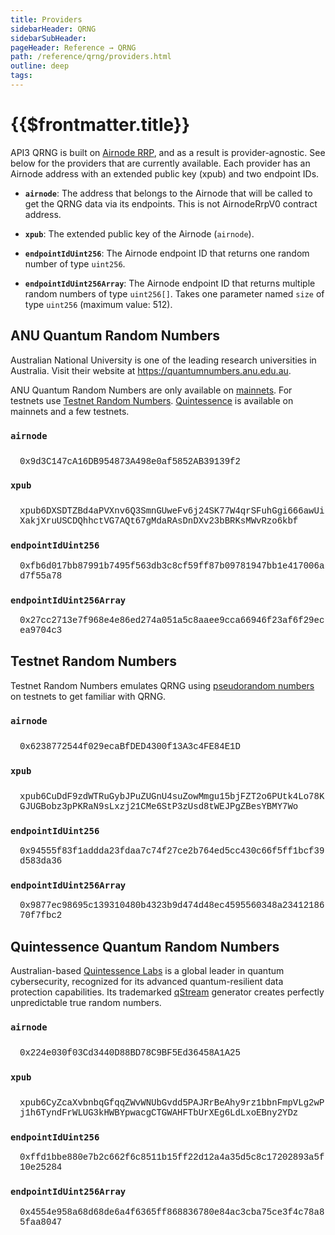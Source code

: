 ```yaml
---
title: Providers
sidebarHeader: QRNG
sidebarSubHeader:
pageHeader: Reference → QRNG
path: /reference/qrng/providers.html
outline: deep
tags:
---
```


<PageHeader/>

<SearchHighlight/>

<FlexStartTag/>

# {{$frontmatter.title}}

API3 QRNG is built on [Airnode RRP](/reference/airnode/latest/concepts/), and as
a result is provider-agnostic. See below for the providers that are currently
available. Each provider has an Airnode address with an extended public key
(xpub) and two endpoint IDs.

- <b>`airnode`</b>: The address that belongs to the Airnode that will be called
  to get the QRNG data via its endpoints. This is not AirnodeRrpV0 contract
  address.

- <b>`xpub`</b>: The extended public key of the Airnode (`airnode`).

- <b>`endpointIdUint256`</b>: The Airnode endpoint ID that returns one random
  number of type `uint256`.

- <b>`endpointIdUint256Array`</b>: The Airnode endpoint ID that returns multiple
  random numbers of type `uint256[]`. Takes one parameter named `size` of type
  `uint256` (maximum value: 512).

## ANU Quantum Random Numbers

Australian National University is one of the leading research universities in
Australia. Visit their website at
[https://quantumnumbers.anu.edu.au<ExternalLinkImage/>](https://quantumnumbers.anu.edu.au/).

ANU Quantum Random Numbers are only available on
[mainnets](/reference/qrng/chains.md#anu). For testnets use
[Testnet Random Numbers](/reference/qrng/providers.md#testnet-random-numbers).
[Quintessence](/reference/qrng/providers.md#quintessence-quantum-random-numbers)
is available on mainnets and a few testnets.

### `airnode`

<div style="word-wrap:break-word;margin-top:25px;">
<div style="margin-top:15px;margin-left:15px">
    <span style="font-family:courier">0x9d3C147cA16DB954873A498e0af5852AB39139f2</span>
    <CopyIcon text="0x9d3C147cA16DB954873A498e0af5852AB39139f2"/>
</div>
</div>

### `xpub`

<div style="word-wrap:break-word;margin-top:25px;">
<div style="margin-top:15px;margin-left:15px">
    <span style="font-family:courier">xpub6DXSDTZBd4aPVXnv6Q3SmnGUweFv6j24SK77W4qrSFuhGgi666awUiXakjXruUSCDQhhctVG7AQt67gMdaRAsDnDXv23bBRKsMWvRzo6kbf</span>
    <CopyIcon text="xpub6DXSDTZBd4aPVXnv6Q3SmnGUweFv6j24SK77W4qrSFuhGgi666awUiXakjXruUSCDQhhctVG7AQt67gMdaRAsDnDXv23bBRKsMWvRzo6kbf"/>
</div>
</div>

### `endpointIdUint256`

<div style="word-wrap:break-word;margin-top:15px;margin-left:15px">
    <span style="font-family:courier">0xfb6d017bb87991b7495f563db3c8cf59ff87b09781947bb1e417006ad7f55a78</span>
    <CopyIcon text="0xfb6d017bb87991b7495f563db3c8cf59ff87b09781947bb1e417006ad7f55a78"/>
</div>

### `endpointIdUint256Array`

<div style="word-wrap:break-word;margin-top:15px;margin-left:15px;">
    <span style="font-family:courier">0x27cc2713e7f968e4e86ed274a051a5c8aaee9cca66946f23af6f29ecea9704c3</span>
    <CopyIcon text="0x27cc2713e7f968e4e86ed274a051a5c8aaee9cca66946f23af6f29ecea9704c3"/>
</div>

## Testnet Random Numbers

Testnet Random Numbers emulates QRNG using
[pseudorandom numbers<ExternalLinkImage/>](https://www.mathworks.com/help/stats/generating-random-data.html)
on testnets to get familiar with QRNG.

### `airnode`

<div style="word-wrap:break-word;margin-top:25px;">
<div style="margin-top:15px;margin-left:15px">
    <span style="font-family:courier">0x6238772544f029ecaBfDED4300f13A3c4FE84E1D</span>
    <CopyIcon text="0x6238772544f029ecaBfDED4300f13A3c4FE84E1D"/>
</div>
</div>

### `xpub`

<div style="word-wrap:break-word;margin-top:25px;">
<div style="margin-top:15px;margin-left:15px">
    <span style="font-family:courier">xpub6CuDdF9zdWTRuGybJPuZUGnU4suZowMmgu15bjFZT2o6PUtk4Lo78KGJUGBobz3pPKRaN9sLxzj21CMe6StP3zUsd8tWEJPgZBesYBMY7Wo</span>
    <CopyIcon text="xpub6CuDdF9zdWTRuGybJPuZUGnU4suZowMmgu15bjFZT2o6PUtk4Lo78KGJUGBobz3pPKRaN9sLxzj21CMe6StP3zUsd8tWEJPgZBesYBMY7Wo"/>
</div>
</div>

### `endpointIdUint256`

<div style="word-wrap:break-word;margin-top:15px;margin-left:15px">
    <span style="font-family:courier">0x94555f83f1addda23fdaa7c74f27ce2b764ed5cc430c66f5ff1bcf39d583da36</span>
    <CopyIcon text="0x94555f83f1addda23fdaa7c74f27ce2b764ed5cc430c66f5ff1bcf39d583da36"/>
</div>

### `endpointIdUint256Array`

<div style="word-wrap:break-word;margin-top:15px;margin-left:15px;">
    <span style="font-family:courier">0x9877ec98695c139310480b4323b9d474d48ec4595560348a2341218670f7fbc2</span>
    <CopyIcon text="0x9877ec98695c139310480b4323b9d474d48ec4595560348a2341218670f7fbc2"/>
</div>

## Quintessence Quantum Random Numbers

Australian-based
[Quintessence Labs<ExternalLinkImage/>](https://www.quintessencelabs.com/) is a
global leader in quantum cybersecurity, recognized for its advanced
quantum-resilient data protection capabilities. Its trademarked
[qStream<ExternalLinkImage/>](https://www.quintessencelabs.com/products#qrng)
generator creates perfectly unpredictable true random numbers.

<!-- Need css for mobile -->

### `airnode`

<div style="word-wrap:break-word;margin-top:25px;">
<div style="margin-top:15px;margin-left:15px">
    <span style="font-family:courier">0x224e030f03Cd3440D88BD78C9BF5Ed36458A1A25</span>
    <CopyIcon text="0x224e030f03Cd3440D88BD78C9BF5Ed36458A1A25"/>
</div>
</div>

### `xpub`

<div style="word-wrap:break-word;margin-top:25px;">
<div style="margin-top:15px;margin-left:15px">
    <span style="font-family:courier">xpub6CyZcaXvbnbqGfqqZWvWNUbGvdd5PAJRrBeAhy9rz1bbnFmpVLg2wPj1h6TyndFrWLUG3kHWBYpwacgCTGWAHFTbUrXEg6LdLxoEBny2YDz</span>
    <CopyIcon text="xpub6CyZcaXvbnbqGfqqZWvWNUbGvdd5PAJRrBeAhy9rz1bbnFmpVLg2wPj1h6TyndFrWLUG3kHWBYpwacgCTGWAHFTbUrXEg6LdLxoEBny2YDz"/>
</div>
</div>

### `endpointIdUint256`

<div style="word-wrap:break-word;margin-top:15px;margin-left:15px">
    <span style="font-family:courier">0xffd1bbe880e7b2c662f6c8511b15ff22d12a4a35d5c8c17202893a5f10e25284</span>
    <CopyIcon text="0xffd1bbe880e7b2c662f6c8511b15ff22d12a4a35d5c8c17202893a5f10e25284"/>
</div>

### `endpointIdUint256Array`

<div style="word-wrap:break-word;margin-top:15px;margin-left:15px;">
    <span style="font-family:courier">0x4554e958a68d68de6a4f6365ff868836780e84ac3cba75ce3f4c78a85faa8047</span>
    <CopyIcon text="0x4554e958a68d68de6a4f6365ff868836780e84ac3cba75ce3f4c78a85faa8047"/>
</div>

<FlexEndTag/>
